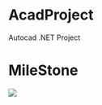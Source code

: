 # AcadProject
Autocad .NET Project

# MileStone
![](http://sv1.upsieutoc.com/2017/02/14/MileStone_Chart.png)

